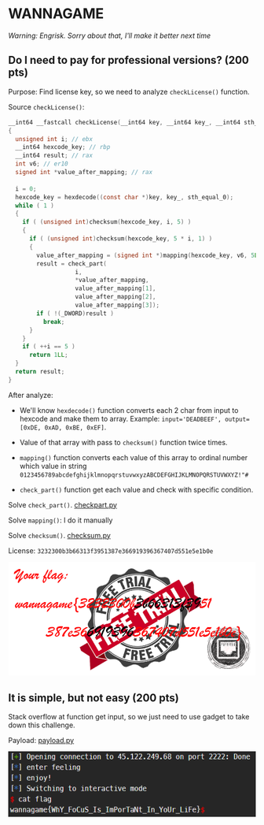 # WANNAGAME

*Warning: Engrisk. Sorry about that, I'll make it better next time*

## Do I need to pay for professional versions? (200 pts)

Purpose: Find license key, so we need to analyze `checkLicense()` function.

Source `checkLicense()`:

```c
__int64 __fastcall checkLicense(__int64 key, __int64 key_, __int64 sth_equal_0)
{
  unsigned int i; // ebx
  __int64 hexcode_key; // rbp
  __int64 result; // rax
  int v6; // er10
  signed int *value_after_mapping; // rax

  i = 0;
  hexcode_key = hexdecode((const char *)key, key_, sth_equal_0);
  while ( 1 )
  {
    if ( (unsigned int)checksum(hexcode_key, i, 5) )
    {
      if ( (unsigned int)checksum(hexcode_key, 5 * i, 1) )
      {
        value_after_mapping = (signed int *)mapping(hexcode_key, v6, 5LL);
        result = check_part(
                   i,
                   *value_after_mapping,
                   value_after_mapping[1],
                   value_after_mapping[2],
                   value_after_mapping[3]);
        if ( !(_DWORD)result )
          break;
      }
    }
    if ( ++i == 5 )
      return 1LL;
  }
  return result;
}
```

After analyze:
+ We'll know `hexdecode()` function converts each 2 char from input to hexcode and make them to array. Example: `input='DEADBEEF', output=[0xDE, 0xAD, 0xBE, 0xEF]`.

+ Value of that array with pass to `checksum()` function twice times.

+ `mapping()` function converts each value of this array to ordinal number which value in string `0123456789abcdefghijklmnopqrstuvwxyzABCDEFGHIJKLMNOPQRSTUVWXYZ!"#`

+ `check_part()` function get each value and check with specific condition.

Solve `check_part()`. [checkpart.py](/wannagame-uit/re3-doIneed/checkpart.py)

Solve `mapping()`: I do it manually

Solve `checksum()`. [checksum.py](/wannagame-uit/re3-doIneed/checksum.py)

License: `3232300b3b66313f3951387e366919396367407d551e5e1b0e`

![flag.png](/wannagame-uit/re3-doIneed/flag.png)

## It is simple, but not easy (200 pts)

Stack overflow at function get input, so we just need to use gadget to take down this challenge.

Payload: [payload.py](/wannagame-uit/pwn2-itiss1mple/payload.py)

![flag.png](/wannagame-uit/pwn2-itiss1mple/flag.png)
